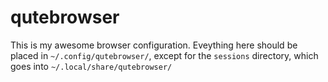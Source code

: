 # qutebrowser

This is my awesome browser configuration. Eveything here should be placed in `~/.config/qutebrowser/`, except for the `sessions` directory, which goes into `~/.local/share/qutebrowser/`


